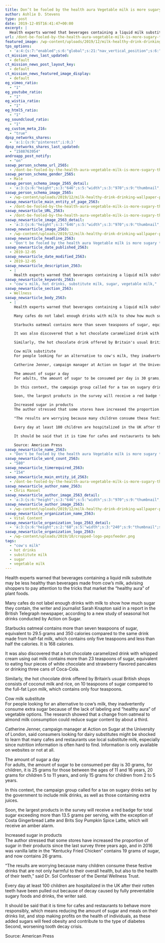 ```yaml
---
title: Don’t be fooled by the health aura Vegetable milk is more sugary than cow’s milk
author: Ashlie D. Stevens
type: post
date: 2019-12-05T16:41:47+00:00
excerpt: |
  Health experts warned that beverages containing a liquid milk substitute may be less healthy than beverages made from cow's milk, advising shoppers to pay attention to the tricks that market the "healthy aura" of plant foods
url: /dont-be-fooled-by-the-health-aura-vegetable-milk-is-more-sugary-than-cows-milk/
featured_image: /wp-content/uploads/2019/12/milk-healthy-drink-drinking-wallpaper-preview.jpg
tps_options:
  - 'a:4:{s:7:"enabled";s:6:"global";s:21:"nav_vertical_position";s:6:"global";s:23:"nav_hide_on_first_slide";b:0;s:23:"slide_loading_mechanism";s:6:"global";}'
ct_mission_news_last_updated:
  - default
ct_mission_news_post_layout_key:
  - default
ct_mission_news_featured_image_display:
  - default
eg_vimeo_ratio:
  - "1"
eg_youtube_ratio:
  - "1"
eg_wistia_ratio:
  - "1"
eg_html5_ratio:
  - "1"
eg_soundcloud_ratio:
  - "1"
eg_custom_meta_216:
  - "true"
dpsp_networks_shares:
  - 'a:1:{s:9:"pinterest";i:0;}'
dpsp_networks_shares_last_updated:
  - "1588763954"
androapp_post_notify:
  - "on"
saswp_person_schema_url_2565:
  - /dont-be-fooled-by-the-health-aura-vegetable-milk-is-more-sugary-than-cows-milk/
saswp_person_schema_gender_2565:
  - Male
saswp_person_schema_image_2565_detail:
  - 'a:3:{s:6:"height";s:3:"646";s:5:"width";s:3:"970";s:9:"thumbnail";s:104:"/wp-content/uploads/2019/12/milk-healthy-drink-drinking-wallpaper-preview.jpg";}'
saswp_person_schema_image_2565:
  - /wp-content/uploads/2019/12/milk-healthy-drink-drinking-wallpaper-preview.jpg
saswp_newsarticle_main_entity_of_page_2563:
  - /dont-be-fooled-by-the-health-aura-vegetable-milk-is-more-sugary-than-cows-milk/
saswp_newsarticle_URL_2563:
  - /dont-be-fooled-by-the-health-aura-vegetable-milk-is-more-sugary-than-cows-milk/
saswp_newsarticle_image_2563_detail:
  - 'a:3:{s:6:"height";s:3:"646";s:5:"width";s:3:"970";s:9:"thumbnail";s:104:"/wp-content/uploads/2019/12/milk-healthy-drink-drinking-wallpaper-preview.jpg";}'
saswp_newsarticle_image_2563:
  - /wp-content/uploads/2019/12/milk-healthy-drink-drinking-wallpaper-preview.jpg
saswp_newsarticle_headline_2563:
  - "Don't be fooled by the health aura Vegetable milk is more sugary than cow's milk"
saswp_newsarticle_date_published_2563:
  - 2019-12-05
saswp_newsarticle_date_modified_2563:
  - 2019-12-05
saswp_newsarticle_description_2563:
  - |
    Health experts warned that beverages containing a liquid milk substitute may be less healthy than beverages made from cow's milk, advising shoppers to pay attention to the tricks that market the "healthy aura" of plant foods
saswp_newsarticle_keywords_2563:
  - "cow's milk, hot drinks, substitute milk, sugar, vegetable milk,"
saswp_newsarticle_section_2563:
  - Wellness
saswp_newsarticle_body_2563:
  - |
    Health experts warned that beverages containing a liquid milk substitute may be less healthy than beverages made from cow's milk, advising shoppers to pay attention to the tricks that market the "healthy aura" of plant foods.

    Many cafes do not label enough drinks with milk to show how much sugar they contain, the writer and journalist Sarah Knapton said in a report in the British Telegraph newspaper, according to a new study of seasonal hot drinks conducted by Action on Sugar.

    Starbucks oatmeal contains more than seven teaspoons of sugar, equivalent to 29.5 grams and 350 calories compared to the same drink made from half-fat milk, which contains only five teaspoons and less than half the calories. It is 168 calories.

    It was also discovered that a hot chocolate caramelized drink with whipped cream using oat milk contains more than 23 teaspoons of sugar, equivalent to eating four pieces of white chocolate and strawberry flavored pancakes or drinking three cans of Coca-Cola.

    Similarly, the hot chocolate drink offered by Britain's usual British shops consists of coconut milk and rice, on 10 teaspoons of sugar compared to the full-fat Lyon milk, which contains only four teaspoons.

    Cow milk substitute
    For people looking for an alternative to cow's milk, they inadvertently consume extra sugar because of the lack of labeling and "healthy aura" of vegetable options. The research showed that a change from oatmeal to almond milk consumption could reduce sugar content by about a third.

    Catherine Jenner, campaign manager at Action on Sugar at the University of London, said consumers looking for dairy substitutes might be shocked to learn that many cafes and restaurants use local substitute milk, especially since nutrition information is often hard to find. Information is only available on websites or not at all.

    The amount of sugar a day
    For adults, the amount of sugar to be consumed per day is 30 grams, for children, it is 25 grams for those between the ages of 11 and 16 years, 20 grams for children 5 to 11 years, and only 15 grams for children from 2 to 5 years.

    In this context, the campaign group called for a tax on sugary drinks set by the government to include milk drinks, as well as those containing extra juices.

    Soon, the largest products in the survey will receive a red badge for total sugar exceeding more than 13.5 grams per serving, with the exception of Costa Gingerbread Latte and Brits Soy Pumpkin Spice Latte, which will receive an amber alarm.

    Increased sugar in products
    The author stressed that some stores have increased the proportion of sugar in their products since the last survey three years ago, and in 2016 was vanilla latte in the "Kentucky Fried Chicken" contains 19 grams of sugar, and now contains 26 grams.

    "The results are worrying because many children consume these festive drinks that are not only harmful to their overall health, but also to the health of their teeth," said Dr. Sol Confesser of the Dental Wellness Trust.

    Every day at least 100 children are hospitalized in the UK after their rotten teeth have been pulled out because of decay caused by fully preventable sugary foods and drinks, the writer said.

    It should be said that it is time for cafes and restaurants to behave more responsibly, which means reducing the amount of sugar and meals on their drinks list, and stop making profits on the health of individuals, as these added sugars will feed obesity and contribute to the type of diabetes Second, worsening tooth decay crisis.

    Source: American Press
saswp_newsarticle_name_2563:
  - "Don't be fooled by the health aura Vegetable milk is more sugary than cow's milk"
saswp_newsarticle_word_count_2563:
  - "580"
saswp_newsarticle_timerequired_2563:
  - "154"
saswp_newsarticle_main_entity_id_2563:
  - /dont-be-fooled-by-the-health-aura-vegetable-milk-is-more-sugary-than-cows-milk/
saswp_newsarticle_author_name_2563:
  - Chris Manoel
saswp_newsarticle_author_image_2563_detail:
  - 'a:3:{s:6:"height";s:3:"646";s:5:"width";s:3:"970";s:9:"thumbnail";s:104:"/wp-content/uploads/2019/12/milk-healthy-drink-drinking-wallpaper-preview.jpg";}'
saswp_newsarticle_author_image_2563:
  - /wp-content/uploads/2019/12/milk-healthy-drink-drinking-wallpaper-preview.jpg
saswp_newsarticle_organization_name_2563:
  - Vital Content
saswp_newsarticle_organization_logo_2563_detail:
  - 'a:3:{s:6:"height";s:2:"60";s:5:"width";s:3:"240";s:9:"thumbnail";s:82:"/wp-content/uploads/2019/10/cropped-logo-pepsfeeder.png";}'
saswp_newsarticle_organization_logo_2563:
  - /wp-content/uploads/2019/10/cropped-logo-pepsfeeder.png
tags:
  - "cow's milk"
  - hot drinks
  - substitute milk
  - sugar
  - vegetable milk
---
```


Health experts warned that beverages containing a liquid milk substitute may be less healthy than beverages made from cow&#8217;s milk, advising shoppers to pay attention to the tricks that market the &#8220;healthy aura&#8221; of plant foods.

Many cafes do not label enough drinks with milk to show how much sugar they contain, the writer and journalist Sarah Knapton said in a report in the British Telegraph newspaper, according to a new study of seasonal hot drinks conducted by Action on Sugar.

Starbucks oatmeal contains more than seven teaspoons of sugar, equivalent to 29.5 grams and 350 calories compared to the same drink made from half-fat milk, which contains only five teaspoons and less than half the calories. It is 168 calories.

It was also discovered that a hot chocolate caramelized drink with whipped cream using oat milk contains more than 23 teaspoons of sugar, equivalent to eating four pieces of white chocolate and strawberry flavored pancakes or drinking three cans of Coca-Cola.

Similarly, the hot chocolate drink offered by Britain&#8217;s usual British shops consists of coconut milk and rice, on 10 teaspoons of sugar compared to the full-fat Lyon milk, which contains only four teaspoons.

Cow milk substitute  
For people looking for an alternative to cow&#8217;s milk, they inadvertently consume extra sugar because of the lack of labeling and &#8220;healthy aura&#8221; of vegetable options. The research showed that a change from oatmeal to almond milk consumption could reduce sugar content by about a third.

Catherine Jenner, campaign manager at Action on Sugar at the University of London, said consumers looking for dairy substitutes might be shocked to learn that many cafes and restaurants use local substitute milk, especially since nutrition information is often hard to find. Information is only available on websites or not at all.

The amount of sugar a day  
For adults, the amount of sugar to be consumed per day is 30 grams, for children, it is 25 grams for those between the ages of 11 and 16 years, 20 grams for children 5 to 11 years, and only 15 grams for children from 2 to 5 years.

In this context, the campaign group called for a tax on sugary drinks set by the government to include milk drinks, as well as those containing extra juices.

Soon, the largest products in the survey will receive a red badge for total sugar exceeding more than 13.5 grams per serving, with the exception of Costa Gingerbread Latte and Brits Soy Pumpkin Spice Latte, which will receive an amber alarm.

Increased sugar in products  
The author stressed that some stores have increased the proportion of sugar in their products since the last survey three years ago, and in 2016 was vanilla latte in the &#8220;Kentucky Fried Chicken&#8221; contains 19 grams of sugar, and now contains 26 grams.

&#8220;The results are worrying because many children consume these festive drinks that are not only harmful to their overall health, but also to the health of their teeth,&#8221; said Dr. Sol Confesser of the Dental Wellness Trust.

Every day at least 100 children are hospitalized in the UK after their rotten teeth have been pulled out because of decay caused by fully preventable sugary foods and drinks, the writer said.

It should be said that it is time for cafes and restaurants to behave more responsibly, which means reducing the amount of sugar and meals on their drinks list, and stop making profits on the health of individuals, as these added sugars will feed obesity and contribute to the type of diabetes Second, worsening tooth decay crisis.

Source: American Press
